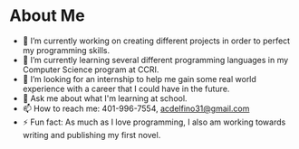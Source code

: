 # About Me


- 🔭 I’m currently working on creating different projects in order to perfect my programming skills.
- 🌱 I’m currently learning several different programming languages in my Computer Science program at CCRI.
- 👯 I’m looking for an internship to help me gain some real world experience with a career that I could have in the future.
- 💬 Ask me about what I'm learning at school.
- 📫 How to reach me: 401-996-7554, acdelfino31@gmail.com
- ⚡ Fun fact: As much as I love programming, I also am working towards writing and publishing my first novel. 

